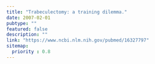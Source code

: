 ```yaml
---
title: "Trabeculectomy: a training dilemma."
date: 2007-02-01
pubtype: ""
featured: false
description: ""
link: "https://www.ncbi.nlm.nih.gov/pubmed/16327797"
sitemap:
  priority : 0.8
---
```



